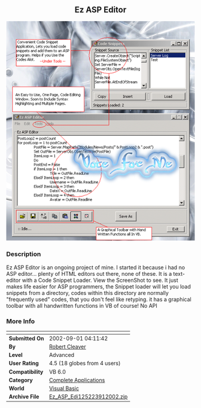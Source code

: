 ﻿<div align="center">

## Ez ASP Editor

<img src="PIC200291533275996.gif">
</div>

### Description

Ez ASP Editor is an ongoing project of mine. I started it because i had no ASP editor... plenty of HTML editors out there, none of these. It is a text-editor with a Code Snippet Loader. View the ScreenShot to see. It just makes life easier for ASP programmers, the Snippet loader will let you load snippets from a directory, codes within this directory are normally "frequently used" codes, that you don't feel like retyping. it has a graphical toolbar with all handwritten functions in VB of course! No API
 
### More Info
 


<span>             |<span>
---                |---
**Submitted On**   |2002-09-01 04:11:42
**By**             |[Robert Cleaver](https://github.com/Planet-Source-Code/PSCIndex/blob/master/ByAuthor/robert-cleaver.md)
**Level**          |Advanced
**User Rating**    |4.5 (18 globes from 4 users)
**Compatibility**  |VB 6\.0
**Category**       |[Complete Applications](https://github.com/Planet-Source-Code/PSCIndex/blob/master/ByCategory/complete-applications__1-27.md)
**World**          |[Visual Basic](https://github.com/Planet-Source-Code/PSCIndex/blob/master/ByWorld/visual-basic.md)
**Archive File**   |[Ez\_ASP\_Edi125223912002\.zip](https://github.com/Planet-Source-Code/robert-cleaver-ez-asp-editor__1-38553/archive/master.zip)








